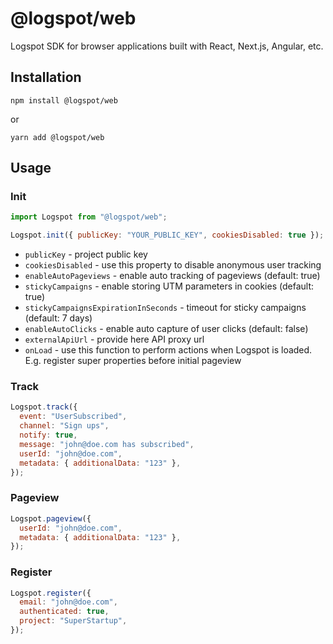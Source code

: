 # @logspot/web

Logspot SDK for browser applications built with React, Next.js, Angular, etc.

## Installation

`npm install @logspot/web`

or

`yarn add @logspot/web`

## Usage

### Init

```js
import Logspot from "@logspot/web";

Logspot.init({ publicKey: "YOUR_PUBLIC_KEY", cookiesDisabled: true });
```

- `publicKey` - project public key
- `cookiesDisabled` - use this property to disable anonymous user tracking
- `enableAutoPageviews` - enable auto tracking of pageviews (default: true)
- `stickyCampaigns` - enable storing UTM parameters in cookies (default: true)
- `stickyCampaignsExpirationInSeconds` - timeout for sticky campaigns (default: 7 days)
- `enableAutoClicks` - enable auto capture of user clicks (default: false)
- `externalApiUrl` - provide here API proxy url
- `onLoad` - use this function to perform actions when Logspot is loaded. E.g. register super properties before initial pageview

### Track

```js
Logspot.track({
  event: "UserSubscribed",
  channel: "Sign ups",
  notify: true,
  message: "john@doe.com has subscribed",
  userId: "john@doe.com",
  metadata: { additionalData: "123" },
});
```

### Pageview

```js
Logspot.pageview({
  userId: "john@doe.com",
  metadata: { additionalData: "123" },
});
```

### Register

```js
Logspot.register({
  email: "john@doe.com",
  authenticated: true,
  project: "SuperStartup",
});
```
